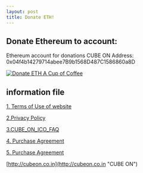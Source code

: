 ```yaml
---
layout: post
title: Donate ETH!
---
```


Donate Ethereum to account:
---
Ethereum account for donations CUBE ON Address: 0x04f4b14279714abee7B9b1568D487C1586860a8D

<a href="https://etherdonation.com/d?to=0x04f4b14279714abee7B9b1568D487C1586860a8D&amount=0.002" target="_blank" 
title="Donate ETH A Cup of Coffee"><img src="https://etherdonation.com/i/btn/donate-btn.png" alt="Donate ETH A Cup of Coffee"/></a>

information file
---
[1. Terms of Use of website](https://wooriapt.github.io/wooriapt.github.io/Terms_of_Use_of_Website/)

[2.Privacy Policy](https://wooriapt.github.io/wooriapt.github.io/Privacy_Policy/)

[3.CUBE_ON_ICO_FAQ](https://wooriapt.github.io/wooriapt.github.io/CUBE_ON_ICO_FAQ/)

[4. Purchase Agreement](https://wooriapt.github.io/wooriapt.github.io/Purchase_Agreement/)

[5. Purchase Agreement](https://wooriapt.github.io/wooriapt.github.io/Purchase_Agreement_1/)


[http://cubeon.co.in](http://cubeon.co.in "CUBE ON")



